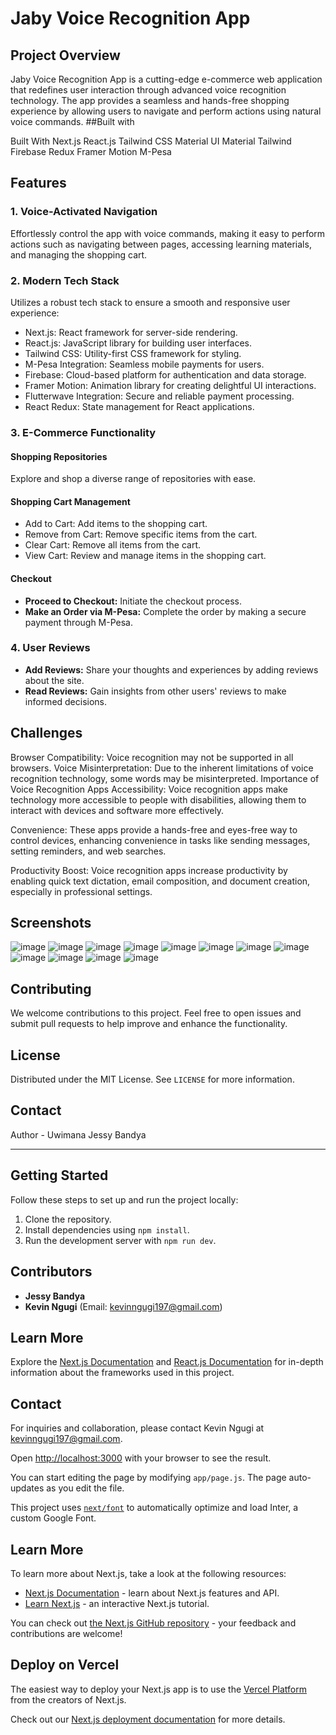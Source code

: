 # Jaby Voice Recognition App

## Project Overview

Jaby Voice Recognition App is a cutting-edge e-commerce web application that redefines user interaction through advanced voice recognition technology. The app provides a seamless and hands-free shopping experience by allowing users to navigate and perform actions using natural voice commands.
##Built with

Built With
Next.js
React.js
Tailwind CSS
Material UI
Material Tailwind
Firebase
Redux
Framer Motion
M-Pesa

## Features

### 1. Voice-Activated Navigation

Effortlessly control the app with voice commands, making it easy to perform actions such as navigating between pages, accessing learning materials, and managing the shopping cart.

### 2. Modern Tech Stack

Utilizes a robust tech stack to ensure a smooth and responsive user experience:

- Next.js: React framework for server-side rendering.
- React.js: JavaScript library for building user interfaces.
- Tailwind CSS: Utility-first CSS framework for styling.
- M-Pesa Integration: Seamless mobile payments for users.
- Firebase: Cloud-based platform for authentication and data storage.
- Framer Motion: Animation library for creating delightful UI interactions.
- Flutterwave Integration: Secure and reliable payment processing.
- React Redux: State management for React applications.

### 3. E-Commerce Functionality

#### Shopping Repositories

Explore and shop a diverse range of repositories with ease.

#### Shopping Cart Management

- Add to Cart: Add items to the shopping cart.
- Remove from Cart: Remove specific items from the cart.
- Clear Cart: Remove all items from the cart.
- View Cart: Review and manage items in the shopping cart.

#### Checkout

- **Proceed to Checkout:** Initiate the checkout process.
- **Make an Order via M-Pesa:** Complete the order by making a secure payment through M-Pesa.

### 4. User Reviews

- **Add Reviews:** Share your thoughts and experiences by adding reviews about the site.
- **Read Reviews:** Gain insights from other users' reviews to make informed decisions.


## Challenges
Browser Compatibility: Voice recognition may not be supported in all browsers.
Voice Misinterpretation: Due to the inherent limitations of voice recognition technology, some words may be misinterpreted.
Importance of Voice Recognition Apps
Accessibility: Voice recognition apps make technology more accessible to people with disabilities, allowing them to interact with devices and software more effectively.

Convenience: These apps provide a hands-free and eyes-free way to control devices, enhancing convenience in tasks like sending messages, setting reminders, and web searches.

Productivity Boost: Voice recognition apps increase productivity by enabling quick text dictation, email composition, and document creation, especially in professional settings.



## Screenshots

![image](https://github.com/jessybandya/AT-Hackathon-JabyAI-NextJs/assets/69303168/4a8efe26-5c2d-4a86-8a44-55b82d8b5b76)
![image](https://github.com/jessybandya/AT-Hackathon-JabyAI-NextJs/assets/69303168/68e5cbf7-6abf-4520-82f4-3252f464ceb3)
![image](https://github.com/jessybandya/AT-Hackathon-JabyAI-NextJs/assets/69303168/6eb956bb-e15d-44e7-8cbf-2df46d8a3d45)
![image](https://github.com/jessybandya/AT-Hackathon-JabyAI-NextJs/assets/69303168/39f8e612-17f0-4f60-a967-9655df748382)
![image](https://github.com/jessybandya/AT-Hackathon-JabyAI-NextJs/assets/69303168/02f6c2ed-391c-4668-8cb0-4602e47eaf86)
![image](https://github.com/jessybandya/AT-Hackathon-JabyAI-NextJs/assets/69303168/5b825a59-bc8a-48e0-84ad-69b0e1c090cd)
![image](https://github.com/jessybandya/AT-Hackathon-JabyAI-NextJs/assets/69303168/d2f19bd3-25d7-4730-ac46-7e33a4fab905)
![image](https://github.com/jessybandya/AT-Hackathon-JabyAI-NextJs/assets/69303168/471b794d-baef-4e9d-8077-8a8b6699664e)
![image](https://github.com/jessybandya/AT-Hackathon-JabyAI-NextJs/assets/69303168/ef624b41-2c43-4bb8-80e5-a2117cb312b2)
![image](https://github.com/jessybandya/AT-Hackathon-JabyAI-NextJs/assets/69303168/1ee26000-7a8b-4e42-9add-ff2488ba04e1)
![image](https://github.com/jessybandya/AT-Hackathon-JabyAI-NextJs/assets/69303168/760cc1e3-80d5-400f-9bc2-35e965bbee04)
![image](https://github.com/jessybandya/AT-Hackathon-JabyAI-NextJs/assets/69303168/f6592bdf-4f03-4630-8854-0a950c087329)



## Contributing

We welcome contributions to this project. Feel free to open issues and submit pull requests to help improve and enhance the functionality.

## License

Distributed under the MIT License. See `LICENSE` for more information.

## Contact

Author - Uwimana Jessy Bandya

---


## Getting Started

Follow these steps to set up and run the project locally:

1. Clone the repository.
2. Install dependencies using `npm install`.
3. Run the development server with `npm run dev`.

## Contributors

- **Jessy Bandya**
- **Kevin Ngugi** (Email: kevinngugi197@gmail.com)

## Learn More

Explore the [Next.js Documentation](https://nextjs.org/docs) and [React.js Documentation](https://reactjs.org/docs) for in-depth information about the frameworks used in this project.

## Contact

For inquiries and collaboration, please contact Kevin Ngugi at kevinngugi197@gmail.com.


Open [http://localhost:3000](http://localhost:3000) with your browser to see the result.

You can start editing the page by modifying `app/page.js`. The page auto-updates as you edit the file.

This project uses [`next/font`](https://nextjs.org/docs/basic-features/font-optimization) to automatically optimize and load Inter, a custom Google Font.

## Learn More

To learn more about Next.js, take a look at the following resources:

- [Next.js Documentation](https://nextjs.org/docs) - learn about Next.js features and API.
- [Learn Next.js](https://nextjs.org/learn) - an interactive Next.js tutorial.

You can check out [the Next.js GitHub repository](https://github.com/vercel/next.js/) - your feedback and contributions are welcome!

## Deploy on Vercel

The easiest way to deploy your Next.js app is to use the [Vercel Platform](https://vercel.com/new?utm_medium=default-template&filter=next.js&utm_source=create-next-app&utm_campaign=create-next-app-readme) from the creators of Next.js.

Check out our [Next.js deployment documentation](https://nextjs.org/docs/deployment) for more details.





